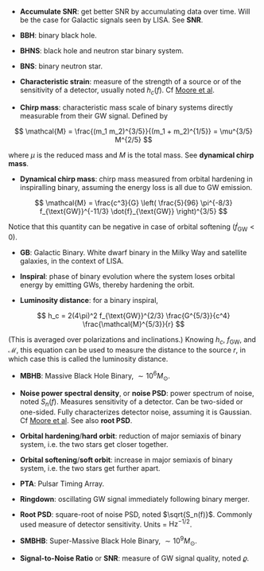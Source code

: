 - **Accumulate SNR**: get better SNR by accumulating data over time. Will be the
case for Galactic signals seen by LISA. See **SNR**.

- **BBH**: binary black hole.

- **BHNS**: black hole and neutron star binary system.

- **BNS**: binary neutron star.

- **Characteristic strain**: measure of the strength of a source or of the sensitivity of a
detector, usually noted $h_c(f)$. Cf [Moore et al](http://arxiv.org/abs/1408.0740). 

- **Chirp mass**: characteristic mass scale of binary systems directly measurable from their
GW signal. Defined by

$$
\mathcal{M} = \frac{(m_1 m_2)^{3/5}}{(m_1 + m_2)^{1/5}} = \mu^{3/5} M^{2/5}
$$

where $\mu$ is the reduced mass and $M$ is the total mass. See **dynamical chirp mass**.

- **Dynamical chirp mass**: chirp mass measured from orbital hardening in inspiralling binary,
assuming the energy loss is all due to GW emission.

$$
\mathcal{M} = \frac{c^3}{G} \left( \frac{5}{96} \pi^{-8/3} f_{\text{GW}}^{-11/3} \dot{f}_{\text{GW}} \right)^{3/5}
$$

Notice that this quantity can be negative in case of orbital softening ($\dot{f}_\text{GW} < 0$).

- **GB**: Galactic Binary. White dwarf binary in the Milky Way and satellite galaxies, in the context of LISA.

- **Inspiral**: phase of binary evolution where the system loses orbital energy by emitting
GWs, thereby hardening the orbit.

- **Luminosity distance**: for a binary inspiral,

$$
h_c = 2(4\pi)^2 f_{\text{GW}}^{2/3} \frac{G^{5/3}}{c^4} \frac{\mathcal{M}^{5/3}}{r}
$$

(This is averaged over polarizations and inclinations.) Knowing $h_c$, $f_\text{GW}$, and $\mathcal{M}$,
this equation can be used to measure the distance to the source $r$, in which case this is called
the luminosity distance.

- **MBHB**: Massive Black Hole Binary, $\sim 10^6 M_\odot$.

- **Noise power spectral density**, or **noise PSD**: power spectrum of noise, noted $S_n(f)$.
Measures sensitivity of a detector. Can be two-sided or one-sided. Fully characterizes detector
noise, assuming it is Gaussian. Cf [Moore et al](http://arxiv.org/abs/1408.0740).
See also **root PSD**.

- **Orbital hardening**/**hard orbit**: reduction of major semiaxis of binary system, i.e. the two stars get
closer together.

- **Orbital softening**/**soft orbit**: increase in major semiaxis of binary system, i.e. the two stars get
further apart.

- **PTA**: Pulsar Timing Array.

- **Ringdown**: oscillating GW signal immediately following binary merger.

- **Root PSD**: square-root of noise PSD, noted $\sqrt{S_n(f)}$. Commonly used measure of
detector sensitivity. Units = $\text{Hz}^{-1/2}$.

- **SMBHB**: Super-Massive Black Hole Binary, $\sim 10^9 M_\odot$.

- **Signal-to-Noise Ratio** or **SNR**: measure of GW signal quality, noted $\varrho$.
